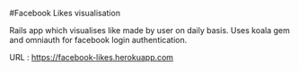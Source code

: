 #Facebook Likes visualisation

Rails app which visualises like made by user on daily basis. Uses koala gem and omniauth for facebook login authentication.

URL : https://facebook-likes.herokuapp.com
